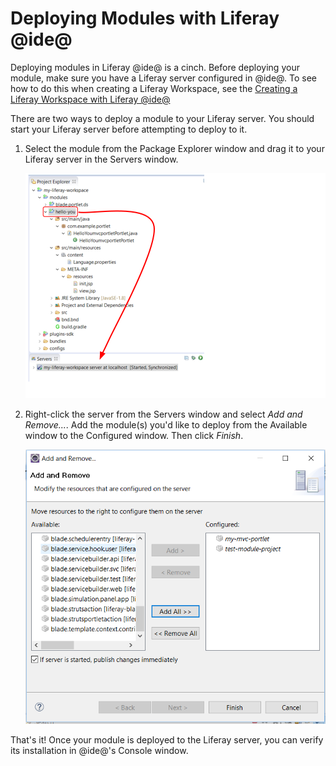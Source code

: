 # Deploying Modules with Liferay @ide@

Deploying modules in Liferay @ide@ is a cinch. Before deploying your module,
make sure you have a Liferay server configured in @ide@. To see how to do this
when creating a Liferay Workspace, see the
[Creating a Liferay Workspace with Liferay @ide@](/develop/tutorials/-/knowledge_base/7-0/creating-a-liferay-workspace-with-liferay-ide)

<!-- Create independent tutorial for configuring Liferay server in IDE. Once
that tutorial is available, replace the link above. -Cody
-->

There are two ways to deploy a module to your Liferay server. You should start
your Liferay server before attempting to deploy to it.

1.  Select the module from the Package Explorer window and drag it to your
    Liferay server in the Servers window.

    ![Figure 1: You can use the drag-and-drop method to deploy your module to @product@.](../../../images/starting-module-dev-drag-module.png)

2.  Right-click the server from the Servers window and select *Add and
    Remove...*. Add the module(s) you'd like to deploy from the Available window
    to the Configured window. Then click *Finish*.

    ![Figure 2: Using the this deployment method is convenient when deploying multiple module projects.](../../../images/add-and-remove-ide.png)

That's it! Once your module is deployed to the Liferay server, you can verify
its installation in @ide@'s Console window.
